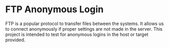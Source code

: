 # FTP Anonymous Login

<p>FTP is a popular protocol to transfer files between the systems. It allows us to connect anonymously if proper settings are not made in the server.
This project is intended to test for anonymous logins in the host or target provided.</p>

